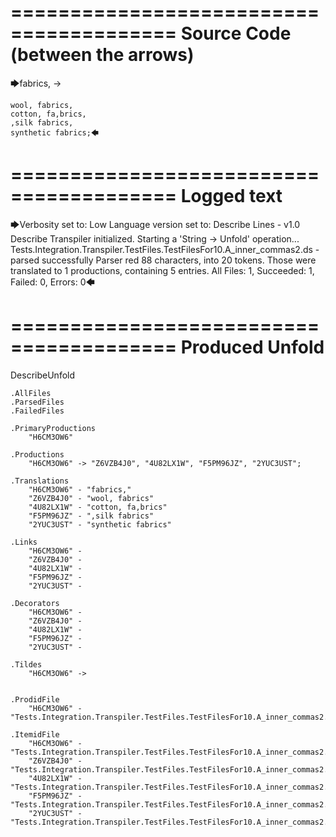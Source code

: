 ========================================
Source Code (between the arrows)
========================================

🡆fabrics, ->

	wool, fabrics,
	cotton, fa,brics,
	,silk fabrics,
	synthetic fabrics;🡄

========================================
Logged text
========================================

🡆Verbosity set to: Low
Language version set to: Describe Lines - v1.0
Describe Transpiler initialized.
Starting a 'String -> Unfold' operation...
Tests.Integration.Transpiler.TestFiles.TestFilesFor10.A_inner_commas2.ds - parsed successfully
Parser red 88 characters, into 20 tokens.
Those were translated to 1 productions, containing 5 entries.
All Files: 1, Succeeded: 1, Failed: 0, Errors: 0🡄

========================================
Produced Unfold
========================================

DescribeUnfold

    .AllFiles
    .ParsedFiles
    .FailedFiles

    .PrimaryProductions
        "H6CM3OW6" 

    .Productions
        "H6CM3OW6" -> "Z6VZB4J0", "4U82LX1W", "F5PM96JZ", "2YUC3UST";

    .Translations
        "H6CM3OW6" - "fabrics,"
        "Z6VZB4J0" - "wool, fabrics"
        "4U82LX1W" - "cotton, fa,brics"
        "F5PM96JZ" - ",silk fabrics"
        "2YUC3UST" - "synthetic fabrics"

    .Links
        "H6CM3OW6" - 
        "Z6VZB4J0" - 
        "4U82LX1W" - 
        "F5PM96JZ" - 
        "2YUC3UST" - 

    .Decorators
        "H6CM3OW6" - 
        "Z6VZB4J0" - 
        "4U82LX1W" - 
        "F5PM96JZ" - 
        "2YUC3UST" - 

    .Tildes
        "H6CM3OW6" -> 


    .ProdidFile
        "H6CM3OW6" - "Tests.Integration.Transpiler.TestFiles.TestFilesFor10.A_inner_commas2.ds"

    .ItemidFile
        "H6CM3OW6" - "Tests.Integration.Transpiler.TestFiles.TestFilesFor10.A_inner_commas2.ds"
        "Z6VZB4J0" - "Tests.Integration.Transpiler.TestFiles.TestFilesFor10.A_inner_commas2.ds"
        "4U82LX1W" - "Tests.Integration.Transpiler.TestFiles.TestFilesFor10.A_inner_commas2.ds"
        "F5PM96JZ" - "Tests.Integration.Transpiler.TestFiles.TestFilesFor10.A_inner_commas2.ds"
        "2YUC3UST" - "Tests.Integration.Transpiler.TestFiles.TestFilesFor10.A_inner_commas2.ds"


